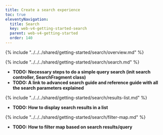 ```yaml
---
title: Create a search experience
toc: true
eleventyNavigation:
  title: Search
  key: web-v4-getting-started-search
  parent: web-v4-getting-started
  order: 140
---
```


<!-- Overview -->
{% include "../../../shared/getting-started/search/overview.md" %}

<!-- Search -->
{% include "../../../shared/getting-started/search/search.md" %}

* **TODO: Necessary steps to do a simple query search (init search controller, SearchFragment class)**
* **TODO: A link to advanced search guide and reference guide with all the search parameters explained**

<!-- Results list -->
{% include "../../../shared/getting-started/search/results-list.md" %}

* **TODO: How to display search results in a list**

<!-- Filter map -->
{% include "../../../shared/getting-started/search/filter-map.md" %}

* **TODO: How to filter map based on search results/query**
